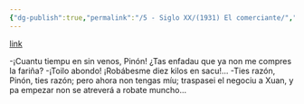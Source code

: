 ```yaml
---
{"dg-publish":true,"permalink":"/5 - Siglo XX/(1931) El comerciante/","tags":["#Siglo_20","a1931","central","Aurelio_Ibaseta","escrito","Gijón","cómic"]}
---
```


[link](https://cosescelebres.blogspot.com/2025/05/anu-1931-el-comerciante-daurelio-ibaseta.html)

-¡Cuantu tiempu en sin venos, Pinón! ¿Tas enfadau que ya non me compres la fariña?
-¡Toilo abondo! ¡Robábesme diez kilos en sacu!...
-Ties razón, Pinón, ties razón; pero ahora non tengas míu; traspasei el negociu a Xuan, y pa empezar non se atreverá a robate muncho...